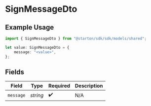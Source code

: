 # SignMessageDto

## Example Usage

```typescript
import { SignMessageDto } from "@starton/sdk/sdk/models/shared";

let value: SignMessageDto = {
    message: "<value>",
};
```

## Fields

| Field              | Type               | Required           | Description        |
| ------------------ | ------------------ | ------------------ | ------------------ |
| `message`          | *string*           | :heavy_check_mark: | N/A                |